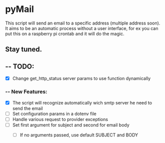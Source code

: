 # pyMail
This script will send an email to  a specific address (multiple address soon).
It aims to be an automatic process without a user interface, for ex you can put this on a raspberry pi crontab and it will do the magic.

Stay tuned.
--

## -- TODO:
* [x] Change get_http_status server params to use function dynamically

### -- New Features:
* [x] The script will recognize automatically wich smtp server he need to send the email
* [ ] Set configuration params in a dotenv file
* [ ] Handle various request to provider exceptions
* [ ] Set first argument for subject and second for email body 
  * [ ] If no arguments passed, use default SUBJECT and BODY 
  
